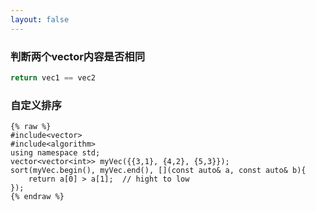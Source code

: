 ```yaml
---
layout: false
---
```




### 判断两个vector内容是否相同

```c++
return vec1 == vec2
```

### 自定义排序

```
{% raw %}
#include<vector>
#include<algorithm>
using namespace std;
vector<vector<int>> myVec({{3,1}, {4,2}, {5,3}});
sort(myVec.begin(), myVec.end(), [](const auto& a, const auto& b){
	return a[0] > a[1];  // hight to low
});
{% endraw %}
```

